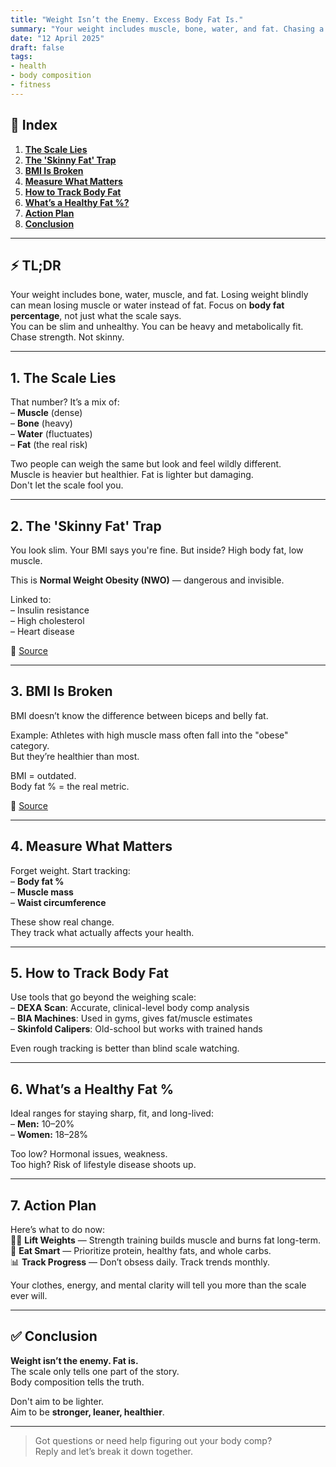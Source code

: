 ```yaml
---
title: "Weight Isn’t the Enemy. Excess Body Fat Is."
summary: "Your weight includes muscle, bone, water, and fat. Chasing a lower number on the scale can backfire if you’re losing the wrong stuff. Here’s why fat—not weight—is the real issue."
date: "12 April 2025"
draft: false
tags:
- health
- body composition
- fitness
---
```


## 📝 Index  
1. **[The Scale Lies](#1-the-scale-lies)**  
2. **[The 'Skinny Fat' Trap](#2-the-skinny-fat-trap)**  
3. **[BMI Is Broken](#3-bmi-is-broken)**  
4. **[Measure What Matters](#4-measure-what-matters)**  
5. **[How to Track Body Fat](#5-how-to-track-body-fat)**  
6. **[What’s a Healthy Fat %?](#6-whats-a-healthy-fat-)**  
7. **[Action Plan](#7-action-plan)**  
8. **[Conclusion](#conclusion)**  

---

## ⚡ TL;DR  
Your weight includes bone, water, muscle, and fat. Losing weight blindly can mean losing muscle or water instead of fat. Focus on **body fat percentage**, not just what the scale says.  
You can be slim and unhealthy. You can be heavy and metabolically fit.  
Chase strength. Not skinny.

---

## 1. The Scale Lies  
That number? It’s a mix of:<br/>
– **Muscle** (dense)  
– **Bone** (heavy)  
– **Water** (fluctuates)  
– **Fat** (the real risk)

Two people can weigh the same but look and feel wildly different.  
Muscle is heavier but healthier. Fat is lighter but damaging.  
Don't let the scale fool you.

---

## 2. The 'Skinny Fat' Trap  
You look slim. Your BMI says you're fine. But inside? High body fat, low muscle.

This is **Normal Weight Obesity (NWO)** — dangerous and invisible.

Linked to:<br/>
– Insulin resistance  
– High cholesterol  
– Heart disease  

📖 [Source](https://en.wikipedia.org/wiki/Normal_weight_obesity)

---

## 3. BMI Is Broken  
BMI doesn’t know the difference between biceps and belly fat.  

Example: Athletes with high muscle mass often fall into the "obese" category.  
But they’re healthier than most.  

BMI = outdated.  
Body fat % = the real metric.  

📖 [Source](https://www.glamour.com/story/body-bmi-calculator)

---

## 4. Measure What Matters  
Forget weight. Start tracking:<br/>
– **Body fat %**  
– **Muscle mass**  
– **Waist circumference**  

These show real change.  
They track what actually affects your health.

---

## 5. How to Track Body Fat  
Use tools that go beyond the weighing scale: <br/>
– **DEXA Scan**: Accurate, clinical-level body comp analysis  
– **BIA Machines**: Used in gyms, gives fat/muscle estimates  
– **Skinfold Calipers**: Old-school but works with trained hands  

Even rough tracking is better than blind scale watching.

---

## 6. What’s a Healthy Fat %  
Ideal ranges for staying sharp, fit, and long-lived:
<br/>
– **Men:** 10–20%  
– **Women:** 18–28%

Too low? Hormonal issues, weakness.  
Too high? Risk of lifestyle disease shoots up.

---

## 7. Action Plan  
Here’s what to do now:
<br/>
🏋️‍♀️ **Lift Weights** — Strength training builds muscle and burns fat long-term.  
🥗 **Eat Smart** — Prioritize protein, healthy fats, and whole carbs.  
📊 **Track Progress** — Don’t obsess daily. Track trends monthly.  

Your clothes, energy, and mental clarity will tell you more than the scale ever will.

---

## ✅ Conclusion  
**Weight isn’t the enemy. Fat is.**  
The scale only tells one part of the story.  
Body composition tells the truth.

Don't aim to be lighter.  
Aim to be **stronger, leaner, healthier**.

---

> Got questions or need help figuring out your body comp?  
> Reply and let’s break it down together.
